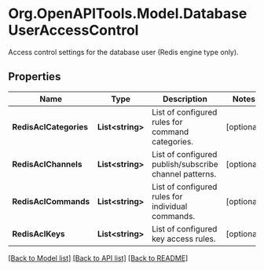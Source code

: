 # Org.OpenAPITools.Model.DatabaseUserAccessControl
Access control settings for the database user (Redis engine type only).

## Properties

Name | Type | Description | Notes
------------ | ------------- | ------------- | -------------
**RedisAclCategories** | **List&lt;string&gt;** | List of configured rules for command categories. | [optional] 
**RedisAclChannels** | **List&lt;string&gt;** | List of configured publish/subscribe channel patterns. | [optional] 
**RedisAclCommands** | **List&lt;string&gt;** | List of configured rules for individual commands. | [optional] 
**RedisAclKeys** | **List&lt;string&gt;** | List of configured key access rules. | [optional] 

[[Back to Model list]](../README.md#documentation-for-models) [[Back to API list]](../README.md#documentation-for-api-endpoints) [[Back to README]](../README.md)

